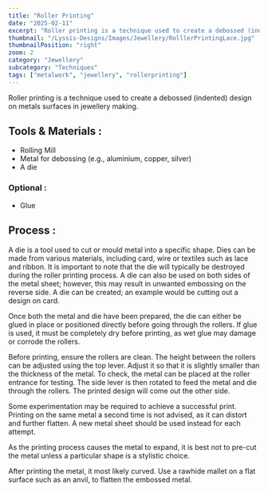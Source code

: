 ```yaml
---
title: "Roller Printing"
date: "2025-02-11"
excerpt: "Roller printing is a technique used to create a debossed (indented) design on..."
thumbnail: "/Lyssis-Designs/Images/Jewellery/RolllerPrintingLace.jpg"
thumbnailPosition: "right"
zoom: 2
category: "Jewellery"
subcategory: "Techniques"
tags: ["metalwork", "jewellery", "rollerprinting"]
---
```


Roller printing is a technique used to create a debossed (indented) design on metals surfaces in jewellery making.

## Tools & Materials : 
- Rolling Mill
- Metal for debossing (e.g., aluminium, copper, silver)
- A die

### Optional :
- Glue

## Process :
A die is a tool used to cut or mould metal into a specific shape. Dies can be made from various materials, including card, wire or textiles such as lace and ribbon. It is important to note that the die will typically be destroyed during the roller printing process. A die can also be used on both sides of the metal sheet; however, this may result in unwanted embossing on the reverse side. A die can be created; an example would be cutting out a design on card.

Once both the metal and die have been prepared, the die can either be glued in place or positioned directly before going through the rollers. If glue is used, it must be completely dry before printing, as wet glue may damage or corrode the rollers.

Before printing, ensure the rollers are clean. The height between the rollers can be adjusted using the top lever. Adjust it so that it is slightly smaller than the thickness of the metal. To check, the metal can be placed at the roller entrance for testing. The side lever is then rotated to feed the metal and die through the rollers. The printed design will come out the other side.

Some experimentation may be required to achieve a successful print. Printing on the same metal a second time is not advised, as it can distort and further flatten. A new metal sheet should be used instead for each attempt.

As the printing process causes the metal to expand, it is best not to pre-cut the metal unless a particular shape is a stylistic choice.

After printing the metal, it most likely curved. Use a rawhide mallet on a flat surface such as an anvil, to flatten the embossed metal.